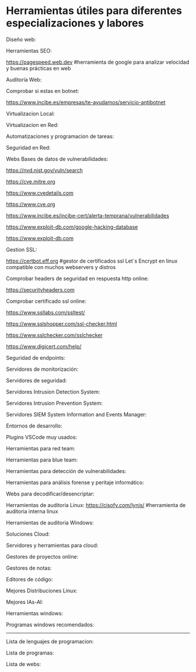 # Herramientas útiles para diferentes especializaciones y labores 
Diseño web:

Herramientas SEO:

https://pagespeed.web.dev   #herramienta de google para analizar velocidad y buenas prácticas en web

Auditoría Web:

Comprobar si estas en botnet:

https://www.incibe.es/empresas/te-ayudamos/servicio-antibotnet

Virtualizacion Local:

Virtualizacion en Red:

Automatizaciones y programacion de tareas:

Seguridad en Red:

Webs Bases de datos de vulnerabilidades:

  https://nvd.nist.gov/vuln/search

  https://cve.mitre.org

  https://www.cvedetails.com

  https://www.cve.org

  https://www.incibe.es/incibe-cert/alerta-temprana/vulnerabilidades

  https://www.exploit-db.com/google-hacking-database

https://www.exploit-db.com

Gestion SSL:

https://certbot.eff.org #gestor de certificados ssl Let´s Encrypt en linux compatible con muchos webservers y distros

Comprobar headers de seguridad en  respuesta http online:

https://securityheaders.com

Comprobar certificado ssl online:

https://www.ssllabs.com/ssltest/ 

https://www.sslshopper.com/ssl-checker.html

https://www.sslchecker.com/sslchecker

https://www.digicert.com/help/

Seguridad de endpoints:

Servidores de monitorización:

Servidores de seguridad:

Servidores Intrusion Detection System:

Servidores Intrusion Prevention System:

Servidores SIEM System Information and Events Manager:

Entornos de desarrollo:

Plugins VSCode muy usados:

Herramientas para red team:

Herramientas para blue team:

Herramientas para detección de vulnerabilidades:

Herramientas para análisis forense y peritaje informático:

Webs para decodificar/desencriptar:

Herramientas de auditoria Linux:
https://cisofy.com/lynis/ #herramienta de auditoria interna linux

Herramientas de auditoria Windows:

Soluciones Cloud:

Servidores y herramientas para cloud:

Gestores de proyectos online:

Gestores de notas:

Editores de código:

Mejores Distribuciones Linux:

Mejores IAs-AI:

Herramientas windows:

Programas windows recomendados:

______________________________
Lista de lenguajes de programacion:

Lista de programas:

Lista de webs:

